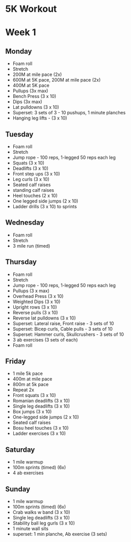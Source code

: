 # 5K Workout

# Week 1

## Monday

* Foam roll
* Stretch
* 200M at mile pace (2x)
* 600M at 5K pace, 200M at mile pace (2x)
* 400M at 5K pace
* Pullups (3x max)
* Bench Press (3 x 10)
* Dips (3x max)
* Lat pulldowns (3 x 10)
* Superset: 3 sets of 3 - 10 pushups, 1 minute planches
* Hanging leg lifts - (3 x 10)

## Tuesday

* Foam roll
* Stretch
* Jump rope - 100 reps, 1-legged 50 reps each leg
* Squats (3 x 10)
* Deadlifts (3 x 10)
* Front step ups (3 x 10)
* Leg curls (3 x 10)
* Seated calf raises
* standing calf raises
* Heel touches (2 x 10)
* One legged side jumps (2 x 10)
* Ladder drills (3 x 10) to sprints

## Wednesday

* Foam roll
* Stretch
* 3 mile run (timed)

## Thursday

* Foam roll
* Stretch
* Jump rope - 100 reps, 1-legged 50 reps each leg
* Pullups (3 x max)
* Overhead Press (3 x 10)
* Weighted Dips (3 x 10)
* Upright rows (3 x 10)
* Reverse pulls (3 x 10)
* Reverse lat pulldowns (3 x 10)
* Superset: Lateral raise, Front raise - 3 sets of 10
* Superset: Bicep curls, Cable pulls - 3 sets of 10
* Superset: Hammer curls, Skullcrushers - 3 sets of 10
* 3 ab exercises (3 sets of each)
* Foam roll

## Friday

* 1 mile 5k pace
* 400m at mile pace
* 800m at 5k pace
* Repeat 2x
* Front squats (3 x 10)
* Romanian deadlifts (3 x 10)
* Single leg deadlifts (3 x 10)
* Box jumps (3 x 10)
* One-legged side jumps (2 x 10)
* Seated calf raises
* Bosu heel touches (3 x 10)
* Ladder exercises (3 x 10)

## Saturday

* 1 mile warmup
* 100m sprints (timed) (6x)
* 4 ab exercises

## Sunday

* 1 mile warmup
* 100m sprints (timed) (6x)
* Crab walks w band (3 x 10)
* Single leg deadlifts (3 x 10)
* Stability ball leg gurls (3 x 10)
* 1 minute wall sits
* superset: 1 min planche, Ab exercise (3 sets)
